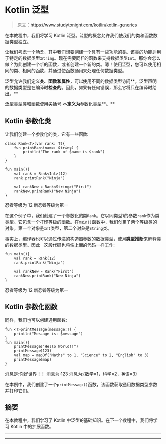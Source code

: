 # Kotlin 泛型

> 原文：<https://www.studytonight.com/kotlin/kotlin-generics>

在本教程中，我们将学习 Kotlin 泛型。泛型的概念允许我们使我们的类和函数数据类型独立。

让我们考虑一个场景，其中我们想要创建一个具有一些功能的类。该类的功能适用于特定的数据类型:`String`。现在需要同样的函数来支持数据类型`Int`。那你会怎么做？为此创建一个新的函数，或者创建一个新的类。嗯！使用泛型，您可以使用相同的类、相同的函数，并通过使函数通用来处理任何数据类型。

泛型允许我们定义**类、函数和属性**，可以使用不同的数据类型访问**。泛型声明的数据类型是在编译时**检查的**。因此，如果有任何错误，那么它将只在编译时给出。**

泛型类型类和函数使用尖括号 **`<>`定义为**参数化类型**。**

## Kotlin 参数化类

让我们创建一个参数化的类，它有一些函数:

```
class Rank<T>(var rank: T){
    fun printRank(name: String) {
        println("The rank of $name is $rank")
    }
}

fun main(){
    val rank = Rank<Int>(12)
    rank.printRank("Ninja")

    val rankNew = Rank<String>("First")
    rankNew.printRank("New Ninja")
}
```

忍者等级为 12
新忍者等级为第一

在这个例子中，我们创建了一个参数化的类`Rank`。它以同类型`T`的参数`rank`作为类类型。它包含一个打印等级的函数。在`main()`函数中，我们创建了两个等级类的对象。第一个对象是`Int`类型，第二个对象是`String`类。

事实上，编译器也可以通过传递的构造器参数的数据类型，使用**类型推断**来解释类的数据类型。因此，这段代码也将像上面的代码一样工作:

```
fun main(){
    val rank = Rank(12)
    rank.printRank("Ninja")

    val rankNew = Rank("First")
    rankNew.printRank("New Ninja")
}
```

忍者等级为 12
新忍者等级为第一

## Kotlin 参数化函数

同样，我们也可以创建通用函数:

```
fun <T>printMessage(message:T) {
    println("Message is: $message")
}
fun main(){
    printMessage("Hello World!!")
    printMessage(123)
    val map = mapOf("Maths" to 1, "Science" to 2, "English" to 3)
    printMessage(map)
}
```

消息是:你好世界！！
消息为:123
消息为:{数学=1，科学=2，英语=3}

在本例中，我们创建了一个`printMessage()`函数，该函数获取通用数据类型参数并打印它们。

## 摘要

在本教程中，我们学习了 Kotlin 中泛型的基础知识。在下一个教程中，我们将学习 Kotlin 中的扩展函数。

* * *

* * *